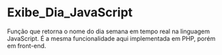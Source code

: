 # Exibe_Dia_JavaScript
Função que retorna o nome do dia semana em tempo real na linguagem JavaScript. É a mesma funcionalidade aqui implementada em PHP, porém em front-end.
